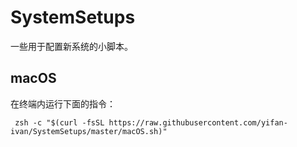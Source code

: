 # SystemSetups

一些用于配置新系统的小脚本。

## macOS

在终端内运行下面的指令：

```shell
 zsh -c "$(curl -fsSL https://raw.githubusercontent.com/yifan-ivan/SystemSetups/master/macOS.sh)"
```